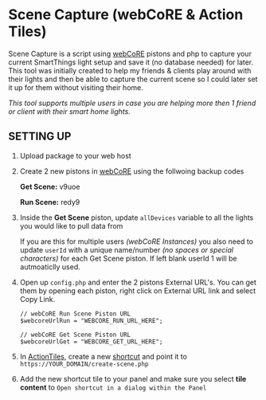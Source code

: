 # Scene Capture (webCoRE & Action Tiles)

Scene Capture is a script using [webCoRE](http://webcore.co) pistons and php to capture your current SmartThings light setup and save it (no database needed) for later.
This tool was initially created to help my friends & clients play around with their lights and then be able to capture the current scene so I could later set it up for them without visiting their home.

*This tool supports multiple users in case you are helping more then 1 friend or client with their smart home lights.*

## SETTING UP
1) Upload package to your web host

2) Create 2 new pistons in [webCoRE](http://webcore.co) using the follwoing backup codes

   **Get Scene:** v9uoe
   
   **Run Scene:** redy9
   
3) Inside the **Get Scene** piston, update `allDevices` variable to all the lights you would like to pull data from

   If you are this for multiple users *(webCoRE Instances)* you also need to update `userId` with a unique name/number *(no spaces or special characters)* for each Get Scene piston. If left blank userId 1 will be autmoaticlly used.

4) Open up `config.php` and enter the 2 pistons External URL's.
You can get them by opening each piston, right click on External URL link and select Copy Link.

   ```
   // webCoRE Run Scene Piston URL
   $webcoreUrlRun = "WEBCORE_RUN_URL_HERE";

   // webCoRE Get Scene Piston URL
   $webcoreUrlGet = "WEBCORE_GET_URL_HERE";
   ```
   
5) In [ActionTiles](http://actiontiles.com), create a new [shortcut](https://app.actiontiles.com/shortcuts) and point it to `https://YOUR_DOMAIN/create-scene.php`

6) Add the new shortcut tile to your panel and make sure you select **tile content** to `Open shortcut in a dialog within the Panel`

